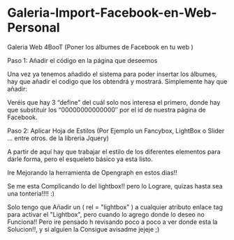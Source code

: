 Galeria-Import-Facebook-en-Web-Personal
=======================================

Galeria Web 4BooT (Poner los álbumes de Facebook en tu web )

Paso 1: Añadir el código en la página que deseemos

Una vez ya tenemos añadido el sistema para poder insertar los álbumes, hay que añadir el codigo que los obtendrá y mostrará. Simplemente hay que añadir:

<?php
define(‘PAGE_ID’, ’00000000000000′);
define(‘APP_ID’,”);
define(‘APP_SECRET’,”);
$face = new FacePageAlbum(PAGE_ID, $_GET['aid'], $_GET['aurl'], APP_ID, APP_SECRET);
?>

Veréis que hay 3 “define” del cuál solo nos interesa el primero, donde hay que substituir los “00000000000000″ por el id de nuestra página de Facebook.

Paso 2: Aplicar Hoja de Estilos (Por Ejemplo un Fancybox, LightBox o Slider ... entre otros. de la libreria Jquery)

A partir de aquí hay que trabajar el estilo de los diferentes elementos para darle forma, pero el esqueleto básico ya esta listo.

Ire Mejorando la herramienta de Opengraph en estos dias!!

Se me esta Complicando lo del lightbox!! pero lo Lograre, quizas hasta sea una tonteria!!!! :)

Solo tengo que Añadir un ( rel = "lightbox" ) a cualquier atributo enlace tag para activar el "Lightbox", pero cuando lo agrego donde lo deseo no Funciona!!
 Pero ire pensado h revisando poco a poco a ver donde esta la Solucion!!, y si alguien la Consigue avisadme jejeje ;)
